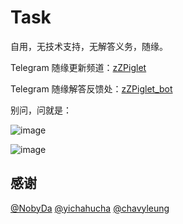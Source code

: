 # Task

自用，无技术支持，无解答义务，随缘。

Telegram 随缘更新频道：[zZPiglet](https://t.me/zZPiglet)

Telegram 随缘解答反馈处：[zZPiglet_bot](https://t.me/zZPiglet_bot)

别问，问就是：

![image](https://raw.githubusercontent.com/zZPiglet/Task/master/img/fly.jpeg)

![image](https://raw.githubusercontent.com/zZPiglet/Task/master/img/fly.gif)

## 感谢

[@NobyDa](https://github.com/NobyDa)
[@yichahucha](https://github.com/yichahucha)
[@chavyleung](https://github.com/chavyleung)
